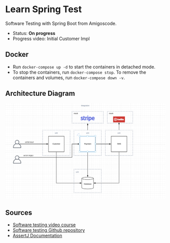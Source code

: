 # Learn Spring Test

Software Testing with Spring Boot from Amigoscode.

- Status: __On progress__
- Progress video: Initial Customer Impl

## Docker

- Run `docker-compose up -d` to start the containers in detached mode.
- To stop the containers, run `docker-compose stop`. To remove the containers and volumes, run `docker-compose down -v`.

## Architecture Diagram

![Architecture Diagram](/images/software-testing-project.png "Architecture Diagram")

## Sources

- [Software testing video course](https://app.amigoscode.com/p/software-testing)
- [Software testing Github repository](https://github.com/amigoscode/software-testing)
- [AssertJ Documentation](https://assertj.github.io/doc)
